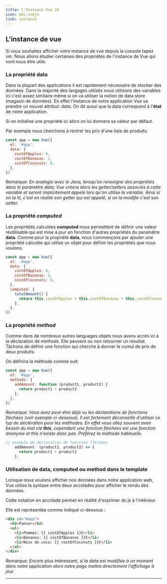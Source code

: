 ```yaml
---
title: l'Instance Vue JS
icon: mdi-vuejs
link: instance
---
```


<div id='instance'></div>

## L'instance de vue

Si vous souhaitez afficher votre instance de vue depuis la console tapez _vm_. Nous allons étudier certaines des propriétés de l'instance de Vue qui vont nous être utile.

### La propriété **data**

Dans la plupart des applications il est rapidement nécessaire de stocker des données. Dans la majorité des langages utilisés nous utilisons des variables ici c'est assez similaire même si on va utiliser la notion de data store (magasin de données). En effet l'instance de notre application Vue va prendre un nouvel attribut: _data_. On dit aussi que la data correspond à l'**état** de notre application.

Si on initialise une propriété ici alors on lui donnera sa valeur par défaut.

Par exemple nous cherchons à rentrer les prix d'une liste de produits:

```javascript
const app = new Vue({
  el: '#app',
  data: {
    costOfApples: 6,
    costOfBananas: 2,
    costOfCoconuts: 8,
  },
})
```

_Remarque: En analogie avec le Java, lorsqu'on renseigne des propriétés dans le paramètre data; Vue créera alors les getter/setters associés à cette variable et seront implicitement appelé lors qu'on utilise la variable. Ainsi si on la lit, c'est en réalité son getter qui est appelé, si on la modifie c'est son setter._

### La propriété _computed_

Les propriétés calculées **computed** nous permettent de définir une valeur réutilisable qui est mise à jour en fonction d'autres propriétés du paramètre **data**. Comme pour la propriété **data**, nous commençons par ajouter une propriété calculée qui utilise un objet pour définir les propriétés que nous voulons.

```javascript
const app = new Vue({
  el: '#app',
  data: {
    costOfApples: 6,
    costOfBananas: 2,
    costOfCoconuts: 8,
  },
  computed: {
    totalAmount() {
      return this.costOfApples + this.costOfBananas + this.costOfCoconuts
    },
  },
})
```

### La propriété _method_

Comme dans de nombreux autres languages objets nous avons accès ici à la déclaration de _methods_. Elle peuvent ou non retourner un résultat. Tâchons de définir une fonction qui cherche à donner le cumul de prix de deux produits.

On définira la méthode comme suit:

```javascript
const app = new Vue({
  el: '#app',
  methods: {
    addAmount: function (product1, product2) {
      return product1 + product2
    },
  },
})
```

_Remarque: Vous avez peut-être déjà vu les déclarations de fonctions fléchées (voir exemple ci-dessous). Il est fortement déconseillé d'utiliser ce typ de déclération pour les méthodes. En effet vous allez souvent avoir besoin du mot clé ***this***, cependant une fonction fléchées est une fonction anonyme et this n'existe donc pas. Préférez la méthode habituelle._

```javascript
// exemple de déclaration de fonction fléchées
    addAmount: (product1, product2) => {
      return product1 + product2
    },
```

### Utilisation de data, computed ou method dans le template

Lorsque nous voulons afficher nos données dans notre application web, Vue utilise la syntaxe entre deux accolades pour afficher le rendu des données.

Cette notation en accolade permet en réalité d'exprimer du js à l'intérieur.

Elle est représentée comme indiqué ci-dessous :

```html
<div id="#app">
  <h2>Panier</h2>
  <ul>
    <li>Pommes: {{ costOfApples }}€</li>
    <li>Bananes: {{ costOfBananas }}€</li>
    <li>Noix de coco: {{ costOfCoconuts }}€</li>
  </ul>
</div>
```

_Remarque: Encore plus intéressant, si la data est modifiée à un moment dans notre application alors notre page mettra directement l'affichage à jour._

---

</div>
